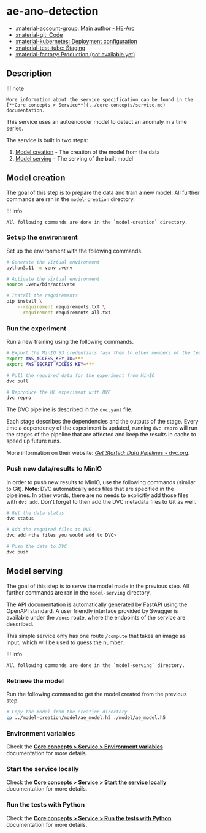 # ae-ano-detection

- [:material-account-group: Main author - HE-Arc](https://www.hes-so.ch/swiss-ai-center/equipe)
- [:material-git: Code](https://github.com/swiss-ai-center/ae-ano-detection-service)
- [:material-kubernetes: Deployment configuration](https://github.com/swiss-ai-center/ae-ano-detection-service/tree/main/model-serving/kubernetes)
- [:material-test-tube: Staging](https://ae-ano-detection-swiss-ai-center.kube.isc.heia-fr.ch)
- [:material-factory: Production (not available yet)](https://ae-ano-detection.swiss-ai-center.ch)

## Description

!!! note

    More information about the service specification can be found in the
    [**Core concepts > Service**](../core-concepts/service.md) documentation.

This service uses an autoencoder model to detect an anomaly in a time series.

The service is built in two steps:

1. [Model creation](#model-creation) - The creation of the model from the data
2. [Model serving](#model-serving) - The serving of the built model

## Model creation

The goal of this step is to prepare the data and train a new model. All further
commands are ran in the `model-creation` directory.

!!! info

    All following commands are done in the `model-creation` directory.

### Set up the environment

Set up the environment with the following commands.

```sh
# Generate the virtual environment
python3.11 -m venv .venv

# Activate the virtual environment
source .venv/bin/activate

# Install the requirements
pip install \
    --requirement requirements.txt \
    --requirement requirements-all.txt
```

### Run the experiment

Run a new training using the following commands.

```sh
# Export the MinIO S3 credentials (ask them to other members of the team)
export AWS_ACCESS_KEY_ID=***
export AWS_SECRET_ACCESS_KEY=***

# Pull the required data for the experiment from MinIO
dvc pull

# Reproduce the ML experiment with DVC
dvc repro
```

The DVC pipeline is described in the `dvc.yaml` file.

Each stage describes the dependencies and the outputs of the stage. Every time a
dependency of the experiment is updated, running `dvc repro` will run the stages
of the pipeline that are affected and keep the results in cache to speed up
future runs.

More information on their website:
[_Get Started: Data Pipelines_ - dvc.org](https://dvc.org/doc/start/data-management/data-pipelines).

### Push new data/results to MinIO

In order to push new results to MinIO, use the following commands (similar to
Git). **Note**: DVC automatically adds files that are specified in the
pipelines. In other words, there are no needs to explicitly add those files with
`dvc add`. Don't forget to then add the DVC metadata files to Git as well.

```sh
# Get the data status
dvc status

# Add the required files to DVC
dvc add <the files you would add to DVC>

# Push the data to DVC
dvc push
```

## Model serving

The goal of this step is to serve the model made in the previous step. All
further commands are ran in the `model-serving` directory.

The API documentation is automatically generated by FastAPI using the OpenAPI
standard. A user friendly interface provided by Swagger is available under the
`/docs` route, where the endpoints of the service are described.

This simple service only has one route `/compute` that takes an image as input,
which will be used to guess the number.

!!! info

    All following commands are done in the `model-serving` directory.

### Retrieve the model

Run the following command to get the model created from the previous step.

```sh
# Copy the model from the creation directory
cp ../model-creation/model/ae_model.h5 ./model/ae_model.h5
```

### Environment variables

Check the
[**Core concepts > Service > Environment variables**](../core-concepts/service.md#environment-variables)
documentation for more details.

### Start the service locally

Check the
[**Core concepts > Service > Start the service locally**](../core-concepts/service.md#start-the-service-locally)
documentation for more details.

### Run the tests with Python

Check the
[**Core concepts > Service > Run the tests with Python**](../core-concepts/service.md#run-the-tests-with-python)
documentation for more details.
